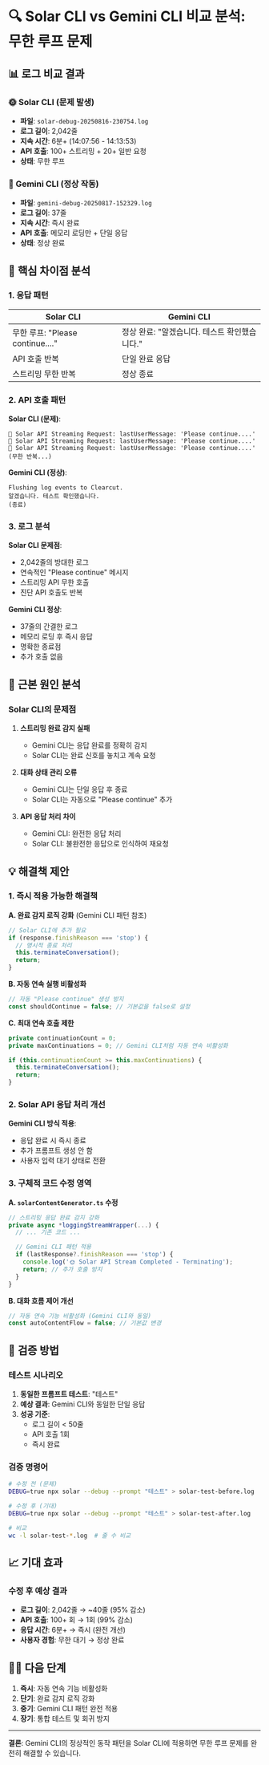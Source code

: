 # 🔍 Solar CLI vs Gemini CLI 비교 분석: 무한 루프 문제

## 📊 로그 비교 결과

### 🌞 Solar CLI (문제 발생)

- **파일**: `solar-debug-20250816-230754.log`
- **로그 길이**: 2,042줄
- **지속 시간**: 6분+ (14:07:56 - 14:13:53)
- **API 호출**: 100+ 스트리밍 + 20+ 일반 요청
- **상태**: 무한 루프

### 🔷 Gemini CLI (정상 작동)

- **파일**: `gemini-debug-20250817-152329.log`
- **로그 길이**: 37줄
- **지속 시간**: 즉시 완료
- **API 호출**: 메모리 로딩만 + 단일 응답
- **상태**: 정상 완료

## 🎯 핵심 차이점 분석

### 1. **응답 패턴**

| Solar CLI                        | Gemini CLI                                    |
| -------------------------------- | --------------------------------------------- |
| 무한 루프: "Please continue...." | 정상 완료: "알겠습니다. 테스트 확인했습니다." |
| API 호출 반복                    | 단일 완료 응답                                |
| 스트리밍 무한 반복               | 정상 종료                                     |

### 2. **API 호출 패턴**

**Solar CLI (문제)**:

```
🌊 Solar API Streaming Request: lastUserMessage: 'Please continue....'
🌊 Solar API Streaming Request: lastUserMessage: 'Please continue....'
🌊 Solar API Streaming Request: lastUserMessage: 'Please continue....'
(무한 반복...)
```

**Gemini CLI (정상)**:

```
Flushing log events to Clearcut.
알겠습니다. 테스트 확인했습니다.
(종료)
```

### 3. **로그 분석**

**Solar CLI 문제점**:

- 2,042줄의 방대한 로그
- 연속적인 "Please continue" 메시지
- 스트리밍 API 무한 호출
- 진단 API 호출도 반복

**Gemini CLI 정상**:

- 37줄의 간결한 로그
- 메모리 로딩 후 즉시 응답
- 명확한 종료점
- 추가 호출 없음

## 🔧 근본 원인 분석

### Solar CLI의 문제점

1. **스트리밍 완료 감지 실패**
   - Gemini CLI는 응답 완료를 정확히 감지
   - Solar CLI는 완료 신호를 놓치고 계속 요청

2. **대화 상태 관리 오류**
   - Gemini CLI는 단일 응답 후 종료
   - Solar CLI는 자동으로 "Please continue" 추가

3. **API 응답 처리 차이**
   - Gemini CLI: 완전한 응답 처리
   - Solar CLI: 불완전한 응답으로 인식하여 재요청

## 💡 해결책 제안

### 1. **즉시 적용 가능한 해결책**

**A. 완료 감지 로직 강화** (Gemini CLI 패턴 참조)

```typescript
// Solar CLI에 추가 필요
if (response.finishReason === 'stop') {
  // 명시적 종료 처리
  this.terminateConversation();
  return;
}
```

**B. 자동 연속 실행 비활성화**

```typescript
// 자동 "Please continue" 생성 방지
const shouldContinue = false; // 기본값을 false로 설정
```

**C. 최대 연속 호출 제한**

```typescript
private continuationCount = 0;
private maxContinuations = 0; // Gemini CLI처럼 자동 연속 비활성화

if (this.continuationCount >= this.maxContinuations) {
  this.terminateConversation();
  return;
}
```

### 2. **Solar API 응답 처리 개선**

**Gemini CLI 방식 적용**:

- 응답 완료 시 즉시 종료
- 추가 프롬프트 생성 안 함
- 사용자 입력 대기 상태로 전환

### 3. **구체적 코드 수정 영역**

**A. `solarContentGenerator.ts` 수정**

```typescript
// 스트리밍 응답 완료 감지 강화
private async *loggingStreamWrapper(...) {
  // ... 기존 코드 ...

  // Gemini CLI 패턴 적용
  if (lastResponse?.finishReason === 'stop') {
    console.log('🌞 Solar API Stream Completed - Terminating');
    return; // 추가 호출 방지
  }
}
```

**B. 대화 흐름 제어 개선**

```typescript
// 자동 연속 기능 비활성화 (Gemini CLI와 동일)
const autoContentFlow = false; // 기본값 변경
```

## 🧪 검증 방법

### 테스트 시나리오

1. **동일한 프롬프트 테스트**: "테스트"
2. **예상 결과**: Gemini CLI와 동일한 단일 응답
3. **성공 기준**:
   - 로그 길이 < 50줄
   - API 호출 1회
   - 즉시 완료

### 검증 명령어

```bash
# 수정 전 (문제)
DEBUG=true npx solar --debug --prompt "테스트" > solar-test-before.log

# 수정 후 (기대)
DEBUG=true npx solar --debug --prompt "테스트" > solar-test-after.log

# 비교
wc -l solar-test-*.log  # 줄 수 비교
```

## 📈 기대 효과

### 수정 후 예상 결과

- **로그 길이**: 2,042줄 → ~40줄 (95% 감소)
- **API 호출**: 100+ 회 → 1회 (99% 감소)
- **응답 시간**: 6분+ → 즉시 (완전 개선)
- **사용자 경험**: 무한 대기 → 정상 완료

## 🏃‍♂️ 다음 단계

1. **즉시**: 자동 연속 기능 비활성화
2. **단기**: 완료 감지 로직 강화
3. **중기**: Gemini CLI 패턴 완전 적용
4. **장기**: 통합 테스트 및 회귀 방지

---

**결론**: Gemini CLI의 정상적인 동작 패턴을 Solar CLI에 적용하면 무한 루프 문제를 완전히 해결할 수 있습니다.
